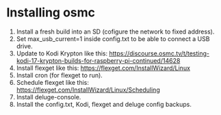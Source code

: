 Installing osmc
===============

1. Install a fresh build into an SD (cofigure the network to fixed address).
2. Set max_usb_current=1 inside config.txt to be able to connect a USB drive.
3. Update to Kodi Krypton like this: https://discourse.osmc.tv/t/testing-kodi-17-krypton-builds-for-raspberry-pi-continued/14628
4. Install flexget like this: https://flexget.com/InstallWizard/Linux
5. Install cron (for flexget to run).
6. Schedule flexget like this: https://flexget.com/InstallWizard/Linux/Scheduling
7. Install deluge-console.
8. Install the config.txt, Kodi, flexget and deluge config backups.
